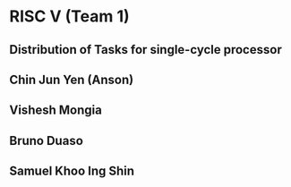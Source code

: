 # RISC V (Team 1) 

## Distribution of Tasks for single-cycle processor 


 Chin Jun Yen (Anson)
 - 
 Vishesh Mongia 
 - 
 Bruno Duaso
 - 
 Samuel Khoo Ing Shin
 - 

 
